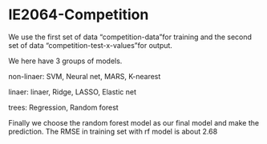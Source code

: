 # IE2064-Competition
We use the first set of data “competition-data”for training and the second set of data “competition-test-x-values”for output.

We here have 3 groups of models.

non-linaer:
SVM, Neural net, MARS, K-nearest

linaer:
linaer, Ridge, LASSO, Elastic net

trees:
Regression, Random forest

Finally we choose the random forest model as our final model and make the prediction.
The RMSE in training set with rf model is about 2.68
